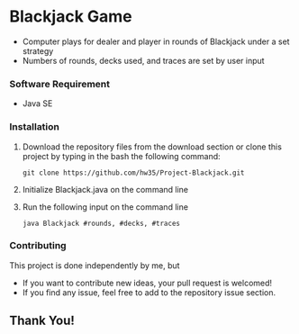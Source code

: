 # Blackjack Game
* Computer plays for dealer and player in rounds of Blackjack under a set strategy
* Numbers of rounds, decks used, and traces are set by user input

### Software Requirement
* Java SE

### Installation

1. Download the repository files from the download section or clone this project by typing in the bash the following command:

       git clone https://github.com/hw35/Project-Blackjack.git
2. Initialize Blackjack.java on the command line
3. Run the following input on the command line
       
       java Blackjack #rounds, #decks, #traces

### Contributing
This project is done independently by me, but
- If you want to contribute new ideas, your pull request is welcomed!
- If you find any issue, feel free to add to the repository issue section.

## Thank You!
